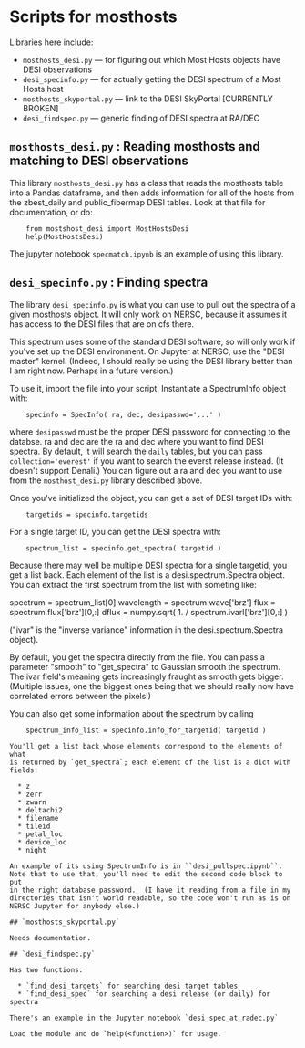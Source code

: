 # Scripts for mosthosts

Libraries here include:

  * `mosthosts_desi.py` — for figuring out which Most Hosts objects have DESI observations
  * `desi_specinfo.py` — for actually getting the DESI spectrum of a Most Hosts host
  * `mosthosts_skyportal.py` — link to the DESI SkyPortal [CURRENTLY BROKEN]
  * `desi_findspec.py` — generic finding of DESI spectra at RA/DEC

## `mosthosts_desi.py` : Reading mosthosts and matching to DESI observations

This library ``mosthosts_desi.py`` has a class that reads the mosthosts
table into a Pandas dataframe, and then adds information for all of the
hosts from the zbest_daily and public_fibermap DESI tables.  Look at
that file for  documentation, or do:

```
    from mostshost_desi import MostHostsDesi
    help(MostHostsDesi)
````

The jupyter notebook ``specmatch.ipynb`` is an example of using this
library.

## `desi_specinfo.py` : Finding spectra

The library ``desi_specinfo.py`` is what you can use to pull out the
spectra of a given mosthosts object.  It will only work on NERSC,
because it assumes it has access to the DESI files that are on
cfs there.

This spectrum uses some of the standard DESI software, so will only work
if you've set up the DESI environment.  On Jupyter at NERSC, use the
"DESI master" kernel.  (Indeed, I should really be using the DESI
library better than I am right now.  Perhaps in a future version.)

To use it, import the file into your script.  Instantiate a SpectrumInfo
object with:

```
    specinfo = SpecInfo( ra, dec, desipasswd='...' )
```

where ``desipasswd`` must be the proper DESI password for connecting to
the databse.  ra and dec are the ra and dec where you want to find DESI
spectra.  By default, it will search the ``daily`` tables, but you can
pass ``collection='everest'`` if you want to search the everst release
instead.  (It doesn't support Denali.)  You can figure out a ra and dec
you want to use from the ``mosthost_desi.py`` library described above.

Once you've initialized the object, you can get a set of DESI target
IDs with:

```
    targetids = specinfo.targetids
```

For a single target ID, you can get the DESI spectra with:

```
    spectrum_list = specinfo.get_spectra( targetid )
```

Because there may well be multiple DESI spectra for a single targetid,
you get a list back.  Each element of the list is a
desi.spectrum.Spectra object.  You can extract the first spectrum from
the list with someting like:

   spectrum = spectrum_list[0]
   wavelength = spectrum.wave['brz']
   flux = spectrum.flux['brz'][0,:]
   dflux = numpy.sqrt( 1. / spectrum.ivarl['brz'][0,:] )

("ivar" is the "inverse variance" information in the
desi.spectrum.Spectra object).

By default, you get the spectra directly from the file.  You can pass a
parameter "smooth" to "get_spectra" to Gaussian smooth the spectrum.
The ivar field's meaning gets increasingly fraught as smooth gets
bigger.  (Multiple issues, one the biggest ones being that we should
really now have correlated errors between the pixels!)

You can also get some information about the spectrum by calling

```
    spectrum_info_list = specinfo.info_for_targetid( targetid )

You'll get a list back whose elements correspond to the elements of what
is returned by `get_spectra`; each element of the list is a dict with
fields:

  * z
  * zerr
  * zwarn
  * deltachi2
  * filename
  * tileid
  * petal_loc
  * device_loc
  * night

An example of its using SpectrumInfo is in ``desi_pullspec.ipynb``.
Note that to use that, you'll need to edit the second code block to put
in the right database password.  (I have it reading from a file in my
directories that isn't world readable, so the code won't run as is on
NERSC Jupyter for anybody else.)

## `mosthosts_skyportal.py`

Needs documentation.

## `desi_findspec.py`

Has two functions:

  * `find_desi_targets` for searching desi target tables
  * `find_desi_spec` for searching a desi release (or daily) for spectra

There's an example in the Jupyter notebook `desi_spec_at_radec.py`

Load the module and do `help(<function>)` for usage.